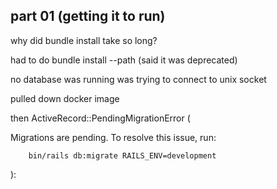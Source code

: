 
## part 01 (getting it to run)

why did bundle install take so long?

had to do bundle install --path (said it was deprecated)

no database was running
was trying to connect to unix socket 

pulled down docker image 

then 
ActiveRecord::PendingMigrationError (

Migrations are pending. To resolve this issue, run:

        bin/rails db:migrate RAILS_ENV=development

):
